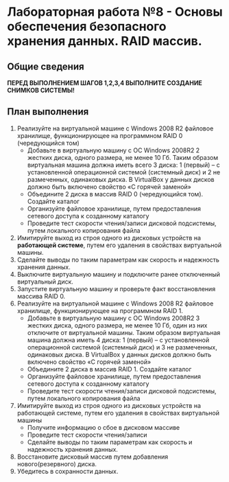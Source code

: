 # Лабораторная работа №8 - Основы обеспечения безопасного хранения данных. RAID массив.

## Общие сведения
**ПЕРЕД ВЫПОЛНЕНИЕМ ШАГОВ 1,2,3,4 ВЫПОЛНИТЕ СОЗДАНИЕ СНИМКОВ СИСТЕМЫ!**

## План выполнения
1) Реализуйте на виртуальной машине с Windows 2008 R2 файловое хранилище, функционирующее на программном RAID 0 (чередующийся том) 
    - Добавьте в виртуальную машину с ОС Windows 2008R2 2 жестких диска, одного размера, не менее 10 Гб. Таким образом виртуальная машина должна иметь всего 3 диска: 1 (первый) – с установленной операционной системой (системный диск) и 2 не размеченных, одинаковых диска. В VirtualBox у данных дисков должно быть включено свойство «С горячей заменой»
    - Объедините 2 диска в массив RAID 0 (чередующийся том). Создайте каталог
    - Организуйте файловое хранилище, путем предоставления сетевого доступа к созданному каталогу
    - Проведите тест скорости чтения/записи дисковой подсистемы, путем локального копирования файла
2) Имитируйте выход из строя одного из дисковых устройств на **работающей системе**, путем его удаления в свойствах виртуальной машины.
3) Сделайте выводы по таким параметрам как скорость и надежность хранения данных.
4) Выключите виртуальную машину и подключите ранее отключенный виртуальный диск.
5) Запустите виртуальную машину и проверьте факт восстановления массива RAID 0.
6) Реализуйте на виртуальной машине с Windows 2008 R2 файловое хранилище, функционирующее на программном RAID 1.
    - Добавьте в виртуальную машину с ОС Windows 2008R2 3 жестких диска, одного размера, не менее 10 Гб, один из них отключите от виртуальной машины. Таким образом виртуальная машина должна иметь 4 диска: 1 (первый) – с установленной операционной системой (системный диск) и 3 не размеченных, одинаковых диска. В VirtualBox у данных дисков должно быть включено свойство «С горячей заменой»
    - Объедините 2 диска в массив RAID 1. Создайте каталог
    - Организуйте файловое хранилище, путем предоставления сетевого доступа к созданному каталогу
    - Проведите тест скорости чтения/записи дисковой подсистемы, путем локального копирования файла
7) Имитируйте выход из строя одного из дисковых устройств на работающей системе, путем его удаления в свойствах виртуальной машины
    - Получите информацию о сбое в дисковом массиве
    - Проведите тест скорости чтения/записи
    - Сделайте выводы по таким параметрам как скорость и надежность хранения данных.
8) Восстановите дисковый массив путем добавления нового(резервного) диска.
9) Убедитесь в сохранности данных.
